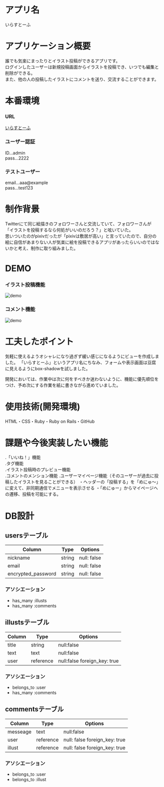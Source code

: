 # アプリ名
いらすとーふ

# アプリケーション概要
 誰でも気楽にまったりとイラスト投稿ができるアプリです。  
 ログインしたユーザーは新規投稿画面からイラストを投稿でき、いつでも編集と削除ができる。  
 また、他の人の投稿したイラストにコメントを送り、交流することができます。

# 本番環境
### URL  
[いらすとーふ](https://illustofu.herokuapp.com/ "トップページ")
### ユーザー認証
ID...admin  
pass...2222
### テストユーザー
email...aaa@example  
pass...test123

# 制作背景
Twitterにて同じ絵描きのフォロワーさんと交流していて、フォロワーさんが「イラストを投稿するなら何処がいいのだろう？」と呟いていた。  
思いついたのがpixivだったが「pixivは敷居が高い」と言っていたので、自分の絵に自信があまりない人が気楽に絵を投稿できるアプリがあったらいいのではないかと考え、制作に取り組みました。
# DEMO
### イラスト投稿機能
![demo](https://gyazo.com/a58ce2a7a889f4039af2d3785a20ea4b/raw)
### コメント機能
![demo](https://gyazo.com/ee5a3ee67dfc997586400d26b978ba1b/raw)

# 工夫したポイント
気軽に使えるようオシャレになり過ぎず緩い感じになるようにビューを作成しました。  「いらすとーふ」というアプリ名にちなみ、フォームや表示画面は豆腐に見えるようにbox-shadowを試しました。

開発においては、作業中は次に何をすべきか迷わないように、機能に優先順位をつけ、予め次にする作業を紙に書きながら進めていました。

# 使用技術(開発環境)
HTML・CSS・Ruby・Ruby on Rails・GitHub

# 課題や今後実装したい機能
.「いいね！」機能  
.タグ機能  
.イラスト投稿時のプレビュー機能  
.コメントのメンション機能
.ユーザーマイページ機能（そのユーザーが過去に投稿したイラストを見ることができる）
・ヘッダーの「投稿する」を「めにゅ〜」に変えて、非同期通信でメニューを表示させる
・「めにゅー」からマイページへの遷移、投稿を可能にする。

# DB設計
## usersテーブル
|   Column   |  Type  | Options   |
| ---------- | ------ | --------- |
| nickname | string | null: false |
| email | string | null: false |
| encrypted_password | string | null: false |

### アソシエーション
- has_many :illusts
- has_many :comments

## illustsテーブル
|   Column   |  Type  | Options   |
| -----------| -------| ----------|
| title | string | null:false|
| text | text | null:false|
| user | reference | null:false foreign_key: true|

### アソシエーション
- belongs_to :user
- has_many :comments

## commentsテーブル
|  Column  | Type  | Options |
| ---------| ----- | ------- |
| messeage | text| null:false |
| user | reference | null: false foreign_key: true |
| illust | reference | null: false foreign_key: true |

### アソシエーション
- belongs_to :user
- belongs_to :illust
